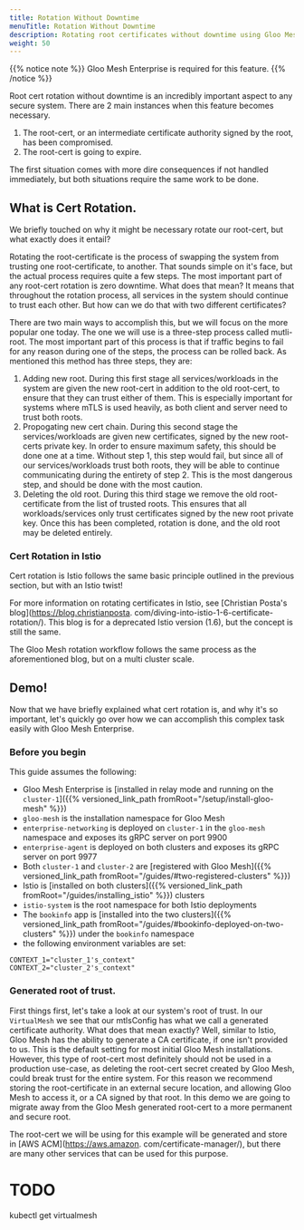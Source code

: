 ```yaml
---
title: Rotation Without Downtime
menuTitle: Rotation Without Downtime
description: Rotating root certificates without downtime using Gloo Mesh Enterprise.
weight: 50
---
```


{{% notice note %}} Gloo Mesh Enterprise is required for this feature. {{% /notice %}}

Root cert rotation without downtime is an incredibly important aspect to any secure system. There are 2 main instances 
when this feature becomes necessary.
1. The root-cert, or an intermediate certificate authority signed by the root, has been compromised. 
2. The root-cert is going to expire.

The first situation comes with more dire consequences if not handled immediately, but both situations require the 
same work to be done. 

## What is Cert Rotation.

We briefly touched on why it might be necessary rotate our root-cert, but what exactly does it entail?

Rotating the root-certificate is the process of swapping the system from trusting one root-certificate, to another. 
That sounds simple on it's face, but the actual process requires quite a few steps. The most important part of any 
root-cert rotation is zero downtime. What does that mean? It means that throughout the rotation process, all 
services in the system should continue to trust each other. But how can we do that with two different certificates?

There are two main ways to accomplish this, but we will focus on the more popular one today. The one we will use is 
a three-step process called mutli-root. The most important part of this process is that if traffic begins to fail 
for any reason during one of the steps, the process can be rolled back. As mentioned this method has three steps, 
they are:
1. Adding new root. During this first stage all services/workloads in the system are given the new root-cert in 
   addition to the old root-cert, to ensure that they can trust either of them. This is especially important for 
   systems where mTLS is used heavily, as both client and server need to trust both roots.
2. Propogating new cert chain. During this second stage the services/workloads are given new certificates, signed by 
   the new root-certs private key. In order to ensure maximum safety, this should be done one at a time. Without 
   step 1, this step would fail, but since all of our services/workloads trust both roots, they will be able to 
   continue communicating during the entirety of step 2. This is the most dangerous step, and should be done with 
   the most caution.
3. Deleting the old root. During this third stage we remove the old root-certificate from the list of trusted roots. 
   This ensures that all workloads/services only trust certificates signed by the new root private key. Once this 
   has been completed, rotation is done, and the old root may be deleted entirely.

### Cert Rotation in Istio

Cert rotation is Istio follows the same basic principle outlined in the previous section, but with an Istio twist!

For more information on rotating certificates in Istio, see [Christian Posta's blog](https://blog.christianposta.
com/diving-into-istio-1-6-certificate-rotation/). This blog is for a deprecated Istio version (1.6), but the concept is 
still the same.

The Gloo Mesh rotation workflow follows the same process as the aforementioned blog, but on a multi cluster scale.

## Demo!

Now that we have briefly explained what cert rotation is, and why it's so important, let's quickly go over how we 
can accomplish this complex task easily with Gloo Mesh Enterprise.

### Before you begin

This guide assumes the following:

* Gloo Mesh Enterprise is [installed in relay mode and running on the `cluster-1`]({{% versioned_link_path fromRoot="/setup/install-gloo-mesh" %}})
* `gloo-mesh` is the installation namespace for Gloo Mesh
* `enterprise-networking` is deployed on `cluster-1` in the `gloo-mesh` namespace and exposes its gRPC server on port 9900
* `enterprise-agent` is deployed on both clusters and exposes its gRPC server on port 9977
* Both `cluster-1` and `cluster-2` are [registered with Gloo Mesh]({{% versioned_link_path fromRoot="/guides/#two-registered-clusters" %}})
* Istio is [installed on both clusters]({{% versioned_link_path fromRoot="/guides/installing_istio" %}}) clusters
* `istio-system` is the root namespace for both Istio deployments
* The `bookinfo` app is [installed into the two clusters]({{% versioned_link_path fromRoot="/guides/#bookinfo-deployed-on-two-clusters" %}}) under the `bookinfo` namespace
* the following environment variables are set:

```shell
CONTEXT_1="cluster_1's_context"
CONTEXT_2="cluster_2's_context"
```

### Generated root of trust.

First things first, let's take a look at our system's root of trust. In our `VirtualMesh` we see that our mtlsConfig 
has what we call a generated certificate authority. What does that mean exactly? Well, similar to Istio, Gloo Mesh 
has the ability to generate a CA certificate, if one isn't provided to us. This is the default setting for most 
initial Gloo Mesh installations. However, this type of root-cert most definitely should not be used in a production 
use-case, as deleting the root-cert secret created by Gloo Mesh, could break trust for the entire system. For this 
reason we recommend storing the root-certificate in an external secure location, and allowing Gloo Mesh to access it,
or a CA signed by that root. In this demo we are going to migrate away from the Gloo Mesh generated root-cert to a 
more permanent and secure root.

The root-cert we will be using for this example will be generated and store in [AWS ACM](https://aws.amazon.
com/certificate-manager/), but there are many other 
services that can be used for this purpose.

# TODO
kubectl get virtualmesh

